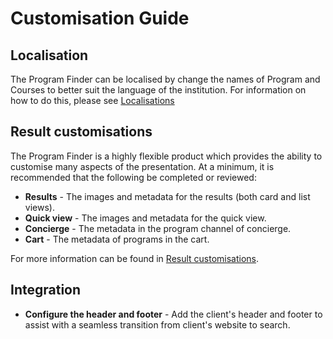 # Customisation Guide

## Localisation 

The Program Finder can be localised by change the names of Program and Courses to better suit the language of the institution. For information on how to do this, please see [Localisations](localisation.md)

## Result customisations

The Program Finder is a highly flexible product which provides the ability to customise many aspects of the presentation. At a minimum, it is recommended that the following be completed or reviewed:

* **Results** - The images and metadata for the results (both card and list views).
* **Quick view** - The images and metadata for the quick view.
* **Concierge** - The metadata in the program channel of  concierge.
* **Cart** - The metadata of programs in the cart.

For more information can be found in [Result customisations](result-customisation.md).

## Integration

* **Configure the header and footer** - Add the client's header and footer to assist with a seamless transition from client's website to search.
